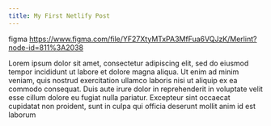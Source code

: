 ```yaml
---
title: My First Netlify Post
---
```

figma https://www.figma.com/file/YF27XtyMTxPA3MfFua6VQJzK/Merlint?node-id=811%3A2038

Lorem ipsum dolor sit amet, consectetur adipiscing elit, sed do eiusmod tempor incididunt ut labore et dolore magna aliqua. Ut enim ad minim veniam, quis nostrud exercitation ullamco laboris nisi ut aliquip ex ea commodo consequat. Duis aute irure dolor in reprehenderit in voluptate velit esse cillum dolore eu fugiat nulla pariatur. Excepteur sint occaecat cupidatat non proident, sunt in culpa qui officia deserunt mollit anim id est laborum
